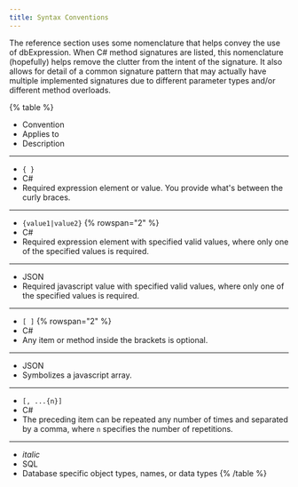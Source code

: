 ```yaml
---
title: Syntax Conventions
---
```


The reference section uses some nomenclature that helps convey the use of dbExpression.  When C# method signatures
are listed, this nomenclature (hopefully) helps remove the clutter from the intent of the signature.  It also allows
for detail of a common signature pattern that may actually have multiple implemented signatures due to different parameter
types and/or different method overloads.

{% table %}
* Convention
* Applies to
* Description
---
* `{ }`
* C#
* Required expression element or value.  You provide what's between the curly braces.
---
* `{value1|value2}` {% rowspan="2" %}
* C#
* Required expression element with specified valid values, where only one of the specified values is required.
---
* JSON
* Required javascript value with specified valid values, where only one of the specified values is required.
---
* `[ ]` {% rowspan="2" %}
* C#
* Any item or method inside the brackets is optional.
---
* JSON
* Symbolizes a javascript array.
---
* `[, ...{n}]`
* C#
* The preceding item can be repeated any number of times and separated by a comma, where `n` specifies the number of repetitions.
---
* *italic*
* SQL
* Database specific object types, names, or data types
{% /table %}
